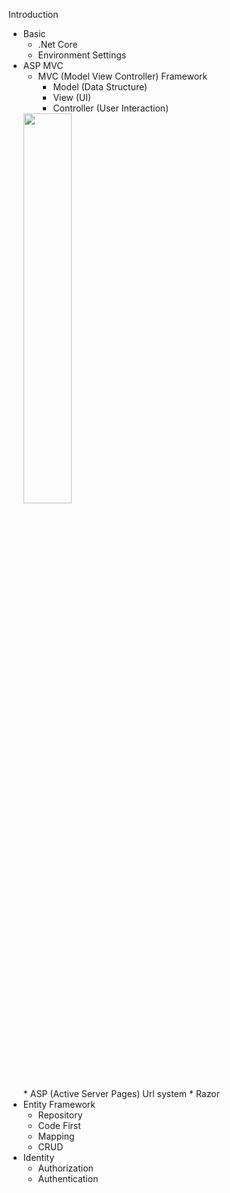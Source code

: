 Introduction

+ Basic
    * .Net Core
    * Environment Settings
+ ASP MVC
    * MVC (Model View Controller) Framework
        - Model (Data Structure)
        - View (UI)
        - Controller (User Interaction)
    <img src="https://raw.githubusercontent.com/Draveness/analyze/master/contents/architecture/images/mvx/Standard-MVC.jpg" style="display:block;width:40%">
    * ASP (Active Server Pages) Url system
    * Razor
+ Entity Framework
    * Repository 
    * Code First
    * Mapping
    * CRUD
+ Identity
    * Authorization
    * Authentication


